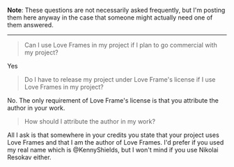 **Note**: These questions are not necessarily asked frequently, but I'm posting them here anyway in the case that someone might actually need one of them answered.

---

>Can I use Love Frames in my project if I plan to go commercial with my project? 

Yes 

>Do I have to release my project under Love Frame's license if I use Love Frames in my project? 

No. The only requirement of Love Frame's license is that you attribute the author in your work. 

>How should I attribute the author in my work? 

All I ask is that somewhere in your credits you state that your project uses Love Frames and that I am the author of Love Frames. I'd prefer if you used my real name which is @KennyShields, but I won't mind if you use Nikolai Resokav either.